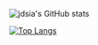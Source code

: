 ![jdsia's GitHub stats](https://github-readme-stats.vercel.app/api?username=jdsia&show_icons=true&theme=gruvbox&commits_year=2025)

[![Top Langs](https://github-readme-stats.vercel.app/api/top-langs/?username=jdsia&stats_format=compact)](https://github.com/anuraghazra/github-readme-stats)

<!--
**jdsia/jdsia** is a ✨ _special_ ✨ repository because its `README.md` (this file) appears on your GitHub profile.

Here are some ideas to get you started:

- 🔭 I’m currently working on ...
- 🌱 I’m currently learning ...
- 👯 I’m looking to collaborate on ...
- 🤔 I’m looking for help with ...
- 💬 Ask me about ...
- 📫 How to reach me: ...
- 😄 Pronouns: ...
- ⚡ Fun fact: ...
-->

